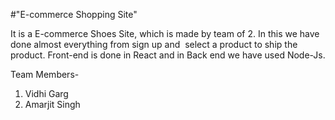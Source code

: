 #"E-commerce Shopping Site"


It is a E-commerce Shoes Site, which is made by team of 2. In this we have done almost everything from sign up and  select a product to ship the product. Front-end is done in React and in Back end we have used Node-Js.


Team Members-

1) Vidhi Garg
2) Amarjit Singh
